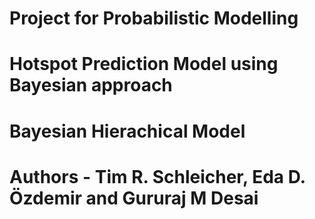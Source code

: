 # Project for Probabilistic Modelling

# Hotspot Prediction Model using Bayesian approach

# Bayesian Hierachical Model

# Authors - Tim R. Schleicher, Eda D. Özdemir and Gururaj M Desai
